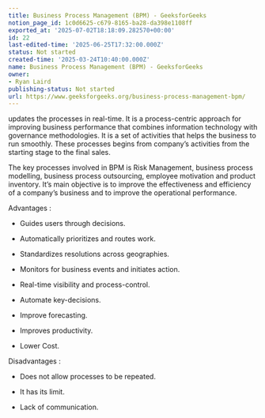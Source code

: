 ```yaml
---
title: Business Process Management (BPM) - GeeksforGeeks
notion_page_id: 1c0d6625-c679-8165-ba28-da398e1108ff
exported_at: '2025-07-02T18:18:09.282570+00:00'
id: 22
last-edited-time: '2025-06-25T17:32:00.000Z'
status: Not started
created-time: '2025-03-24T10:40:00.000Z'
name: Business Process Management (BPM) - GeeksforGeeks
owner:
- Ryan Laird
publishing-status: Not started
url: https://www.geeksforgeeks.org/business-process-management-bpm/
---
```


updates the processes in real-time. It is a process-centric approach for improving business performance that combines information technology with governance methodologies. It is a set of activities that helps the business to run smoothly. These processes begins from company’s activities from the starting stage to the final sales.

The key processes involved in BPM is Risk Management, business process modelling, business process outsourcing, employee motivation and product inventory. It’s main objective is to improve the effectiveness and efficiency of a company’s business and to improve the operational performance.

<!-- Unsupported block type: image -->

Advantages :

- Guides users through decisions.

- Automatically prioritizes and routes work.

- Standardizes resolutions across geographies.

- Monitors for business events and initiates action.

- Real-time visibility and process-control.

- Automate key-decisions.

- Improve forecasting.

- Improves productivity.

- Lower Cost.

Disadvantages :

- Does not allow processes to be repeated.

- It has its limit.

- Lack of communication.